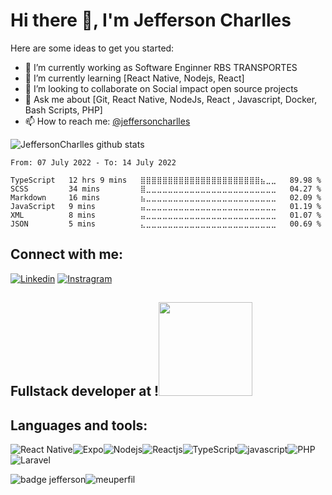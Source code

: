 # Hi there 👋, I'm Jefferson Charlles

Here are some ideas to get you started:

- 🔭 I’m currently working as Software Enginner RBS TRANSPORTES
- 🌱 I’m currently learning [React Native, Nodejs, React]
- 👯 I’m looking to collaborate on Social impact open source projects
- 💬 Ask me about [Git, React Native, NodeJs, React , Javascript, Docker, Bash Scripts, PHP]
- 📫 How to reach me: [@jeffersoncharlles](https://www.linkedin.com/in/jeffersoncharlles/)


![JeffersonCharlles github stats](https://github-readme-stats.vercel.app/api?username=jeffersoncharlles&show_icons=true&theme=radical)

<!--START_SECTION:waka-->

```text
From: 07 July 2022 - To: 14 July 2022

TypeScript   12 hrs 9 mins   ⣿⣿⣿⣿⣿⣿⣿⣿⣿⣿⣿⣿⣿⣿⣿⣿⣿⣿⣿⣿⣿⣿⣦⣀⣀   89.98 %
SCSS         34 mins         ⣿⣀⣀⣀⣀⣀⣀⣀⣀⣀⣀⣀⣀⣀⣀⣀⣀⣀⣀⣀⣀⣀⣀⣀⣀   04.27 %
Markdown     16 mins         ⣦⣀⣀⣀⣀⣀⣀⣀⣀⣀⣀⣀⣀⣀⣀⣀⣀⣀⣀⣀⣀⣀⣀⣀⣀   02.09 %
JavaScript   9 mins          ⣤⣀⣀⣀⣀⣀⣀⣀⣀⣀⣀⣀⣀⣀⣀⣀⣀⣀⣀⣀⣀⣀⣀⣀⣀   01.19 %
XML          8 mins          ⣤⣀⣀⣀⣀⣀⣀⣀⣀⣀⣀⣀⣀⣀⣀⣀⣀⣀⣀⣀⣀⣀⣀⣀⣀   01.07 %
JSON         5 mins          ⣄⣀⣀⣀⣀⣀⣀⣀⣀⣀⣀⣀⣀⣀⣀⣀⣀⣀⣀⣀⣀⣀⣀⣀⣀   00.69 %
```

<!--END_SECTION:waka-->

## Connect with me:

[![Linkedin](https://img.shields.io/badge/LinkedIn-0077B5?style=for-the-badge&logo=linkedin&logoColor=white)](https://www.linkedin.com/in/jeffersoncharlles)
[![Instragram](https://img.shields.io/badge/Instagram-E4405F?style=for-the-badge&logo=instagram&logoColor=white)](https://www.instagram.com/jeffersoncharllesoficial/)


## Fullstack developer at !<img src="https://media.giphy.com/media/WUlplcMpOCEmTGBtBW/giphy.gif"  width="150"/>

## Languages and tools:

![React Native](https://img.shields.io/badge/React_Native-20232A?style=for-the-badge&logo=react&logoColor=61DAFB)![Expo](https://img.shields.io/badge/Expo-1B1F23?style=for-the-badge&logo=expo&logoColor=white)![Nodejs](https://img.shields.io/badge/Node.js-339933?style=for-the-badge&logo=nodedotjs&logoColor=white)![Reactjs](https://img.shields.io/badge/React-20232A?style=for-the-badge&logo=react&logoColor=61DAFB)![TypeScript](https://img.shields.io/badge/TypeScript-007ACC?style=for-the-badge&logo=typescript&logoColor=white)![javascript](https://img.shields.io/badge/JavaScript-323330?style=for-the-badge&logo=javascript&logoColor=F7DF1E)![PHP](https://img.shields.io/badge/PHP-777BB4?style=for-the-badge&logo=php&logoColor=white)![Laravel](https://img.shields.io/badge/Laravel-FF2D20?style=for-the-badge&logo=laravel&logoColor=white)

![badge jefferson](https://visitor-badge.glitch.me/badge?page_id=Jeffersoncharlles.Jeffersoncharlles)![meuperfil](https://img.shields.io/badge/Meu%20Perfil-Jefferdeveloper-brightgreen)
<br/>
